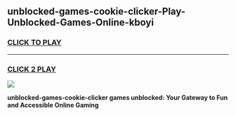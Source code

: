 
## unblocked-games-cookie-clicker-Play-Unblocked-Games-Online-kboyi
<h3>
<a href="https://premium76.site?title=unblocked-games-cookie-clicker&ref=25A">CLICK TO PLAY</a></h3>
<hr>

<h3>
<a href="https://premium76.site?title=unblocked-games-cookie-clicker&ref=25A">CLICK 2 PLAY</a>
  
</h3>

<a href="https://premium76.site?title=unblocked-games-cookie-clicker&ref=25A"><img src="https://clearcache.store/games.png"></a>


**unblocked-games-cookie-clicker games unblocked: Your Gateway to Fun and Accessible Online Gaming**
